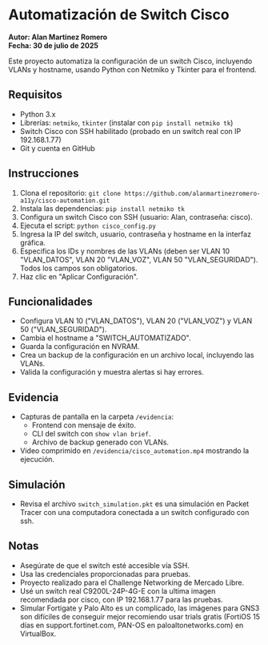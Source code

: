 # Automatización de Switch Cisco

**Autor: Alan Martinez Romero**  
**Fecha: 30 de julio de 2025**

Este proyecto automatiza la configuración de un switch Cisco, incluyendo VLANs y hostname, usando Python con Netmiko y Tkinter para el frontend.

## Requisitos
- Python 3.x
- Librerías: `netmiko`, `tkinter` (instalar con `pip install netmiko tk`)
- Switch Cisco con SSH habilitado (probado en un switch real con IP 192.168.1.77)
- Git y cuenta en GitHub

## Instrucciones
1. Clona el repositorio: `git clone https://github.com/alanmartinezromero-a11y/cisco-automation.git`
2. Instala las dependencias: `pip install netmiko tk`
3. Configura un switch Cisco con SSH (usuario: Alan, contraseña: cisco).
4. Ejecuta el script: `python cisco_config.py`
5. Ingresa la IP del switch, usuario, contraseña y hostname en la interfaz gráfica.
6. Especifica los IDs y nombres de las VLANs (deben ser VLAN 10 "VLAN_DATOS", VLAN 20 "VLAN_VOZ", VLAN 50 "VLAN_SEGURIDAD"). Todos los campos son obligatorios.
7. Haz clic en "Aplicar Configuración".

## Funcionalidades
- Configura VLAN 10 ("VLAN_DATOS"), VLAN 20 ("VLAN_VOZ") y VLAN 50 ("VLAN_SEGURIDAD").
- Cambia el hostname a "SWITCH_AUTOMATIZADO".
- Guarda la configuración en NVRAM.
- Crea un backup de la configuración en un archivo local, incluyendo las VLANs.
- Valida la configuración y muestra alertas si hay errores.

## Evidencia
- Capturas de pantalla en la carpeta `/evidencia`:
  - Frontend con mensaje de éxito.
  - CLI del switch con `show vlan brief`.
  - Archivo de backup generado con VLANs.
- Video comprimido en `/evidencia/cisco_automation.mp4` mostrando la ejecución.

## Simulación
- Revisa el archivo `switch_simulation.pkt` es una simulación en Packet Tracer con una computadora conectada a un switch configurado con ssh.

## Notas
- Asegúrate de que el switch esté accesible vía SSH.
- Usa las credenciales proporcionadas para pruebas.
- Proyecto realizado para el Challenge Networking de Mercado Libre.
- Usé un switch real C9200L-24P-4G-E con la ultima imagen recomendada por cisco, con IP 192.168.1.77 para las pruebas.
- Simular Fortigate y Palo Alto es un complicado, las imágenes para GNS3 son difíciles de conseguir mejor recomiendo usar trials gratis (FortiOS 15 días en support.fortinet.com, PAN-OS en paloaltonetworks.com) en VirtualBox.